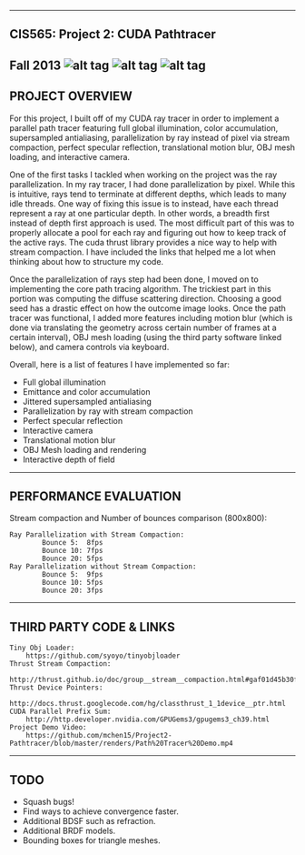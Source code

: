 -------------------------------------------------------------------------------
CIS565: Project 2: CUDA Pathtracer
-------------------------------------------------------------------------------
Fall 2013
	![alt tag](https://raw.github.com/mchen15/Project2-Pathtracer/master/renders/screenshot1.png)
	![alt tag](https://raw.github.com/mchen15/Project2-Pathtracer/master/renders/screenshot2.png)
	![alt tag](https://raw.github.com/mchen15/Project2-Pathtracer/master/renders/screenshot3.png)
-------------------------------------------------------------------------------
PROJECT OVERVIEW
-------------------------------------------------------------------------------
For this project, I built off of my CUDA ray tracer in order to implement a parallel path tracer featuring full global illumination,
color accumulation, supersampled antialiasing, parallelization by ray instead of pixel via stream compaction, perfect specular reflection,
translational motion blur, OBJ mesh loading, and interactive camera. 

One of the first tasks I tackled when working on the project was the ray parallelization. In my ray tracer, I had done parallelization by pixel. 
While this is intuitive, rays tend to terminate at different depths, which leads to many idle threads. One way of fixing this issue is to instead, 
have each thread represent a ray at one particular depth. In other words, a breadth first instead of depth first approach is used. The most difficult
part of this was to properly allocate a pool for each ray and figuring out how to keep track of the active rays. The cuda thrust library provides a nice
way to help with stream compaction. I have included the links that helped me a lot when thinking about how to structure my code. 

Once the parallelization of rays step had been done, I moved on to implementing the core path tracing algorithm. The trickiest part in this portion was
computing the diffuse scattering direction. Choosing a good seed has a drastic effect on how the outcome image looks. Once the path tracer was functional, I added
more features including motion blur (which is done via translating the geometry across certain number of frames at a certain interval), OBJ mesh loading (using
the third party software linked below), and camera controls via keyboard.

Overall, here is a list of features I have implemented so far:
* Full global illumination
* Emittance and color accumulation
* Jittered supersampled antialiasing
* Parallelization by ray with stream compaction
* Perfect specular reflection
* Interactive camera
* Translational motion blur
* OBJ Mesh loading and rendering
* Interactive depth of field
-------------------------------------------------------------------------------
PERFORMANCE EVALUATION
-------------------------------------------------------------------------------
Stream compaction and Number of bounces comparison (800x800):
	
	Ray Parallelization with Stream Compaction: 
			Bounce 5:  8fps
			Bounce 10: 7fps
			Bounce 20: 5fps
	Ray Parallelization without Stream Compaction: 
			Bounce 5:  9fps
			Bounce 10: 5fps
			Bounce 20: 3fps

-------------------------------------------------------------------------------
THIRD PARTY CODE & LINKS
-------------------------------------------------------------------------------
	Tiny Obj Loader: 
		https://github.com/syoyo/tinyobjloader
	Thrust Stream Compaction: 
		http://thrust.github.io/doc/group__stream__compaction.html#gaf01d45b30fecba794afae065d625f94f
	Thrust Device Pointers: 
		http://docs.thrust.googlecode.com/hg/classthrust_1_1device__ptr.html
	CUDA Parallel Prefix Sum: 
		http://http.developer.nvidia.com/GPUGems3/gpugems3_ch39.html
	Project Demo Video: 
		https://github.com/mchen15/Project2-Pathtracer/blob/master/renders/Path%20Tracer%20Demo.mp4

-------------------------------------------------------------------------------
TODO
-------------------------------------------------------------------------------
* Squash bugs!
* Find ways to achieve convergence faster.
* Additional BDSF such as refraction.
* Additional BRDF models.
* Bounding boxes for triangle meshes.
